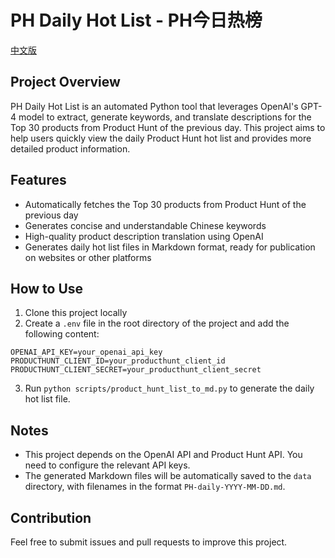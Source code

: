 
# PH Daily Hot List - PH今日热榜

[中文版](README.md)

## Project Overview

PH Daily Hot List is an automated Python tool that leverages OpenAI's GPT-4 model to extract, generate keywords, and translate descriptions for the Top 30 products from Product Hunt of the previous day. This project aims to help users quickly view the daily Product Hunt hot list and provides more detailed product information.

## Features

- Automatically fetches the Top 30 products from Product Hunt of the previous day
- Generates concise and understandable Chinese keywords
- High-quality product description translation using OpenAI
- Generates daily hot list files in Markdown format, ready for publication on websites or other platforms

## How to Use

1. Clone this project locally
2. Create a `.env` file in the root directory of the project and add the following content:
```env
OPENAI_API_KEY=your_openai_api_key
PRODUCTHUNT_CLIENT_ID=your_producthunt_client_id
PRODUCTHUNT_CLIENT_SECRET=your_producthunt_client_secret
```
3. Run `python scripts/product_hunt_list_to_md.py` to generate the daily hot list file.

## Notes

- This project depends on the OpenAI API and Product Hunt API. You need to configure the relevant API keys.
- The generated Markdown files will be automatically saved to the `data` directory, with filenames in the format `PH-daily-YYYY-MM-DD.md`.

## Contribution

Feel free to submit issues and pull requests to improve this project.
